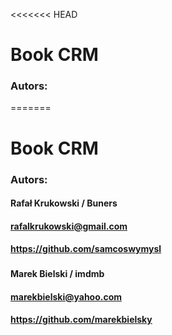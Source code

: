 <<<<<<< HEAD
# Book CRM

### Autors:
=======
# Book CRM

### Autors:

#### Rafał Krukowski / Buners
#### rafalkrukowski@gmail.com 
#### https://github.com/samcoswymysl

###

#### Marek Bielski / imdmb
#### marekbielski@yahoo.com
#### https://github.com/marekbielsky
